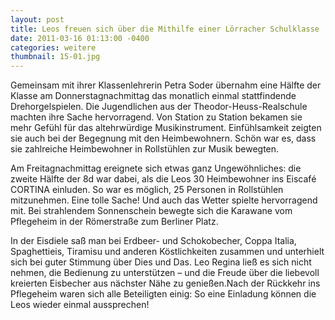 ```yaml
---
layout: post
title: Leos freuen sich über die Mithilfe einer Lörracher Schulklasse
date: 2011-03-16 01:13:00 -0400
categories: weitere
thumbnail: 15-01.jpg
---
```

Gemeinsam mit ihrer Klassenlehrerin Petra Soder übernahm eine Hälfte der Klasse am Donnerstagnachmittag das monatlich einmal stattfindende Drehorgelspielen. Die Jugendlichen aus der Theodor-Heuss-Realschule machten ihre Sache hervorragend. Von Station zu Station bekamen sie mehr Gefühl für das altehrwürdige Musikinstrument. Einfühlsamkeit zeigten sie auch bei der Begegnung mit den Heimbewohnern. Schön war es, dass sie zahlreiche Heimbewohner in Rollstühlen zur Musik bewegten.

Am Freitagnachmittag ereignete sich etwas ganz Ungewöhnliches: die zweite Hälfte der 8d war dabei, als die Leos 30 Heimbewohner ins Eiscafé CORTINA einluden. So war es möglich, 25 Personen in Rollstühlen mitzunehmen. Eine tolle Sache! Und auch das Wetter spielte hervorragend mit. Bei strahlendem Sonnenschein bewegte sich die Karawane vom Pflegeheim in der Römerstraße zum Berliner Platz.

In der Eisdiele saß man bei Erdbeer- und Schokobecher, Coppa Italia, Spaghettieis, Tiramisu und anderen Köstlichkeiten zusammen und unterhielt sich bei guter Stimmung über Dies und Das. Leo Regina ließ es sich nicht nehmen, die Bedienung zu unterstützen – und die Freude über die liebevoll kreierten Eisbecher aus nächster Nähe zu genießen.Nach der Rückkehr ins Pflegeheim waren sich alle Beteiligten einig: So eine Einladung können die Leos wieder einmal aussprechen!